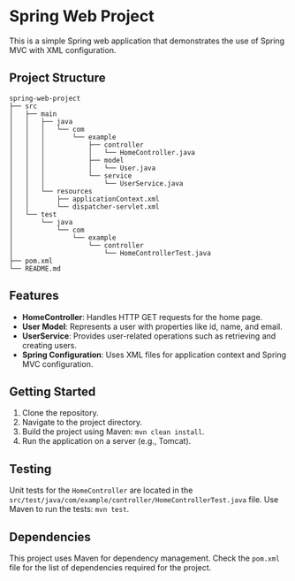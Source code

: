 # Spring Web Project

This is a simple Spring web application that demonstrates the use of Spring MVC with XML configuration.

## Project Structure

```
spring-web-project
├── src
│   ├── main
│   │   ├── java
│   │   │   └── com
│   │   │       └── example
│   │   │           ├── controller
│   │   │           │   └── HomeController.java
│   │   │           ├── model
│   │   │           │   └── User.java
│   │   │           └── service
│   │   │               └── UserService.java
│   │   └── resources
│   │       ├── applicationContext.xml
│   │       └── dispatcher-servlet.xml
│   └── test
│       └── java
│           └── com
│               └── example
│                   └── controller
│                       └── HomeControllerTest.java
├── pom.xml
└── README.md
```

## Features

- **HomeController**: Handles HTTP GET requests for the home page.
- **User Model**: Represents a user with properties like id, name, and email.
- **UserService**: Provides user-related operations such as retrieving and creating users.
- **Spring Configuration**: Uses XML files for application context and Spring MVC configuration.

## Getting Started

1. Clone the repository.
2. Navigate to the project directory.
3. Build the project using Maven: `mvn clean install`.
4. Run the application on a server (e.g., Tomcat).

## Testing

Unit tests for the `HomeController` are located in the `src/test/java/com/example/controller/HomeControllerTest.java` file. Use Maven to run the tests: `mvn test`.

## Dependencies

This project uses Maven for dependency management. Check the `pom.xml` file for the list of dependencies required for the project.